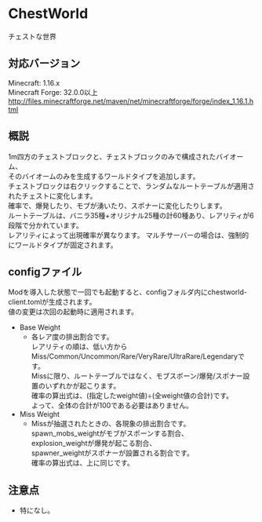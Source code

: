 # ChestWorld
チェストな世界

## 対応バージョン
Minecraft: 1.16.x<br>
Minecraft Forge: 32.0.0以上<br>
http://files.minecraftforge.net/maven/net/minecraftforge/forge/index_1.16.1.html

## 概説
1m四方のチェストブロックと、チェストブロックのみで構成されたバイオーム、<br>
そのバイオームのみを生成するワールドタイプを追加します。<br>
チェストブロックは右クリックすることで、ランダムなルートテーブルが適用されたチェストに変化します。<br>
確率で、爆発したり、モブが湧いたり、スポナーに変化したりします。<br>
ルートテーブルは、バニラ35種+オリジナル25種の計60種あり、レアリティが6段階で分かれています。<br>
レアリティによって出現確率が異なります。
マルチサーバーの場合は、強制的にワールドタイプが固定されます。

## configファイル
Modを導入した状態で一回でも起動すると、configフォルダ内にchestworld-client.tomlが生成されます。<br>
値の変更は次回の起動時に適用されます。
- Base Weight
  - 各レア度の排出割合です。<br>
    レアリティの順は、低い方からMiss/Common/Uncommon/Rare/VeryRare/UltraRare/Legendaryです。<br>
    Missに限り、ルートテーブルではなく、モブスポーン/爆発/スポナー設置のいずれかが起こります。<br>
    確率の算出式は、(指定したweight値)÷(全weight値の合計)です。<br>
    よって、全体の合計が100である必要はありません。
- Miss Weight
  - Missが抽選されたときの、各現象の排出割合です。<br>
    spawn_mobs_weightがモブがスポーンする割合、<br>
    explosion_weightが爆発が起こる割合、<br>
    spawner_weightがスポナーが設置される割合です。<br>
    確率の算出式は、上に同じです。

## 注意点
- 特になし。
